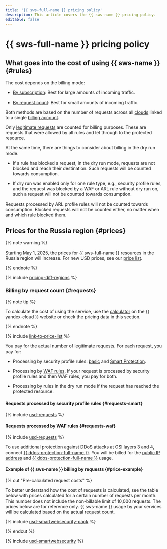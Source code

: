 ```yaml
---
title: '{{ sws-full-name }} pricing policy'
description: This article covers the {{ sws-name }} pricing policy.
editable: false
---
```


# {{ sws-full-name }} pricing policy



## What goes into the cost of using {{ sws-name }} {#rules}

The cost depends on the billing mode:

* [By subscription](#subscription): Best for large amounts of incoming traffic.
  
* [By request count](#requests): Best for small amounts of incoming traffic.

Both methods are based on the number of requests across all [clouds](../resource-manager/concepts/resources-hierarchy.md#cloud) linked to a single [billing account](../billing/concepts/billing-account.md).

Only [legitimate requests](concepts/rules.md#rule-action) are counted for billing purposes. These are requests that were allowed by all rules and let through to the protected resource.

At the same time, there are things to consider about billing in the dry run mode.

* If a rule has blocked a request, in the dry run mode, requests are not blocked and reach their destination. Such requests will be counted towards consumption. 

* If dry run was enabled only for one rule type, e.g., security profile rules, and the request was blocked by a WAF or ARL rule without dry run on, such a request will not be counted towards consumption.

Requests processed by ARL profile rules will not be counted towards consumption. Blocked requests will not be counted either, no matter when and which rule blocked them.

## Prices for the Russia region {#prices}



{% note warning %}

Starting May 1, 2025, the prices for {{ sws-full-name }} resources in the Russia region will increase. For new USD prices, see our [price list](https://yandex.cloud/en/price-list?currency=USD&installationCode=ru&services=dn2hj22hpe85kloqo6ag).

{% endnote %}


{% include [pricing-diff-regions](../_includes/pricing-diff-regions.md) %}


### Billing by request count {#requests}

{% note tip %}




To calculate the cost of using the service, use the [calculator](https://yandex.cloud/en/prices?state=2e8dfeb93503#calculator) on the {{ yandex-cloud }} website or check the pricing data in this section.


{% endnote %}

{% include [link-to-price-list](../_includes/pricing/link-to-price-list.md) %}

You pay for the actual number of legitimate requests. For each request, you pay for:

* Processing by security profile rules: [basic](concepts/rules.md#base-rules) and [Smart Protection](concepts/rules.md#smart-protection-rules).
  
* Processing by [WAF rules](concepts/rules.md#waf-rules). If your request is processed by security profile rules and then WAF rules, you pay for both.
  
* Processing by rules in the dry run mode if the request has reached the protected resource.

#### Requests processed by security profile rules {#requests-smart}



{% include [usd-requests](../_pricing/smartwebsecurity/usd-requests.md) %}


#### Requests processed by WAF rules {#requests-waf}



{% include [usd-requests](../_pricing/smartwebsecurity/usd-requests-waf.md) %}


To use additional protection against DDoS attacks at OSI layers 3 and 4, connect [{{ ddos-protection-full-name }}](../vpc/ddos-protection/index.md). You will be billed for the [public IP address](../vpc/pricing.md#prices-public-ip) and [{{ ddos-protection-full-name }}](../vpc/pricing.md#prices-ddos-protection) usage.



#### Example of {{ sws-name }} billing by requests {#price-example}

{% cut "Pre-calculated request costs" %}

To better understand how the cost of requests is calculated, see the table below with prices calculated for a certain number of requests per month. This number does not include the non-billable limit of 10,000 requests.
The prices below are for reference only. {{ sws-name }} usage by your services will be calculated based on the actual request count.



{% include [usd-smartwebsecurity-pack](../_pricing_examples/smartwebsecurity/usd-smartwebsecurity-pack.md) %}


{% endcut %}



{% include [usd-smartwebsecurity](../_pricing_examples/smartwebsecurity/usd-smartwebsecurity.md) %}

